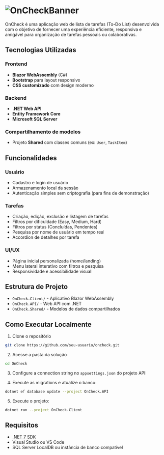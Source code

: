 # ![OnCheckBanner](https://github.com/user-attachments/assets/38633003-4940-4d3f-a530-e3163e880648)


OnCheck é uma aplicação web de lista de tarefas (To-Do List) desenvolvida com o objetivo de fornecer uma experiência eficiente, responsiva e amigável para organização de tarefas pessoais ou colaborativas.

## Tecnologias Utilizadas

### Frontend

- **Blazor WebAssembly** (C#)
- **Bootstrap** para layout responsivo
- **CSS customizado** com design moderno

### Backend

- **.NET Web API**
- **Entity Framework Core**
- **Microsoft SQL Server**

### Compartilhamento de modelos

- Projeto **Shared** com classes comuns (ex: `User`, `TaskItem`)

## Funcionalidades

### Usuário

- Cadastro e login de usuário
- Armazenamento local da sessão
- Autenticação simples sem criptografia (para fins de demonstração)

### Tarefas

- Criação, edição, exclusão e listagem de tarefas
- Filtros por dificuldade (Easy, Medium, Hard)
- Filtros por status (Concluídas, Pendentes)
- Pesquisa por nome de usuário em tempo real
- Accordion de detalhes por tarefa

### UI/UX

- Página inicial personalizada (home/landing)
- Menu lateral interativo com filtros e pesquisa
- Responsividade e acessibilidade visual

## Estrutura de Projeto

- `OnCheck.Client/` - Aplicativo Blazor WebAssembly
- `OnCheck.API/` - Web API com .NET
- `OnCheck.Shared/` - Modelos de dados compartilhados

## Como Executar Localmente

1. Clone o repositório

```bash
git clone https://github.com/seu-usuario/oncheck.git
```

2. Acesse a pasta da solução

```bash
cd OnCheck
```

3. Configure a connection string no `appsettings.json` do projeto API

4. Execute as migrations e atualize o banco:

```bash
dotnet ef database update --project OnCheck.API
```

5. Execute o projeto:

```bash
dotnet run --project OnCheck.Client
```

## Requisitos

- [.NET 7 SDK](https://dotnet.microsoft.com/)
- Visual Studio ou VS Code
- SQL Server LocalDB ou instância de banco compatível

